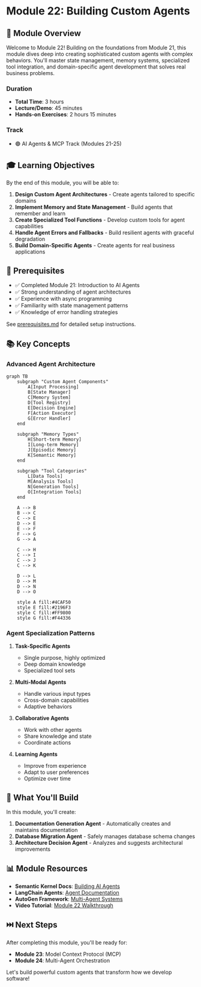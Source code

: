 # Module 22: Building Custom Agents

## 🎯 Module Overview

Welcome to Module 22! Building on the foundations from Module 21, this module dives deep into creating sophisticated custom agents with complex behaviors. You'll master state management, memory systems, specialized tool integration, and domain-specific agent development that solves real business problems.

### Duration
- **Total Time**: 3 hours
- **Lecture/Demo**: 45 minutes
- **Hands-on Exercises**: 2 hours 15 minutes

### Track
- 🟣 AI Agents & MCP Track (Modules 21-25)

## 🎓 Learning Objectives

By the end of this module, you will be able to:

1. **Design Custom Agent Architectures** - Create agents tailored to specific domains
2. **Implement Memory and State Management** - Build agents that remember and learn
3. **Create Specialized Tool Functions** - Develop custom tools for agent capabilities
4. **Handle Agent Errors and Fallbacks** - Build resilient agents with graceful degradation
5. **Build Domain-Specific Agents** - Create agents for real business applications

## 🔧 Prerequisites

- ✅ Completed Module 21: Introduction to AI Agents
- ✅ Strong understanding of agent architectures
- ✅ Experience with async programming
- ✅ Familiarity with state management patterns
- ✅ Knowledge of error handling strategies

See [prerequisites.md](prerequisites.md) for detailed setup instructions.

## 📚 Key Concepts

### Advanced Agent Architecture

```mermaid
graph TB
    subgraph "Custom Agent Components"
        A[Input Processing]
        B[State Manager]
        C[Memory System]
        D[Tool Registry]
        E[Decision Engine]
        F[Action Executor]
        G[Error Handler]
    end
    
    subgraph "Memory Types"
        H[Short-term Memory]
        I[Long-term Memory]
        J[Episodic Memory]
        K[Semantic Memory]
    end
    
    subgraph "Tool Categories"
        L[Data Tools]
        M[Analysis Tools]
        N[Generation Tools]
        O[Integration Tools]
    end
    
    A --> B
    B --> C
    C --> E
    D --> E
    E --> F
    F --> G
    G --> A
    
    C --> H
    C --> I
    C --> J
    C --> K
    
    D --> L
    D --> M
    D --> N
    D --> O
    
    style A fill:#4CAF50
    style E fill:#2196F3
    style C fill:#FF9800
    style G fill:#F44336
```

### Agent Specialization Patterns

1. **Task-Specific Agents**
   - Single purpose, highly optimized
   - Deep domain knowledge
   - Specialized tool sets

2. **Multi-Modal Agents**
   - Handle various input types
   - Cross-domain capabilities
   - Adaptive behaviors

3. **Collaborative Agents**
   - Work with other agents
   - Share knowledge and state
   - Coordinate actions

4. **Learning Agents**
   - Improve from experience
   - Adapt to user preferences
   - Optimize over time

## 🚀 What You'll Build

In this module, you'll create:

1. **Documentation Generation Agent** - Automatically creates and maintains documentation
2. **Database Migration Agent** - Safely manages database schema changes
3. **Architecture Decision Agent** - Analyzes and suggests architectural improvements

## 📊 Module Resources

- **Semantic Kernel Docs**: [Building AI Agents](https://learn.microsoft.com/semantic-kernel/agents)
- **LangChain Agents**: [Agent Documentation](https://python.langchain.com/docs/modules/agents/)
- **AutoGen Framework**: [Multi-Agent Systems](https://microsoft.github.io/autogen/)
- **Video Tutorial**: [Module 22 Walkthrough](https://workshop.com/module-22)

## ⏭️ Next Steps

After completing this module, you'll be ready for:
- **Module 23**: Model Context Protocol (MCP)
- **Module 24**: Multi-Agent Orchestration

Let's build powerful custom agents that transform how we develop software!
